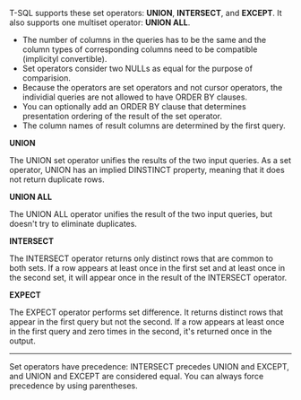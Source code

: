 T-SQL supports these set operators:
**UNION**, **INTERSECT**, and **EXCEPT**.
It also supports one multiset operator: **UNION ALL**.

- The number of columns in the queries has to be the same and the column types of corresponding columns need to be compatible (implicityl convertible).
- Set operators consider two NULLs as equal for the purpose of comparision.
- Because the operators are set operators and not cursor operators, the individial queries are not allowed to have ORDER BY clauses.
- You can optionally add an ORDER BY clause that determines presentation ordering of the result of the set operator.
- The column names of result columns are determined by the first query.

**UNION**

The UNION set operator unifies the results of the two input queries.
As a set operator, UNION has an implied DINSTINCT property, meaning that it does not return duplicate rows.

**UNION ALL**

The UNION ALL operator unifies the result of the two input queries, but doesn't try to eliminate duplicates.

**INTERSECT**

The INTERSECT operator returns only distinct rows that are common to both sets.
If a row appears at least once in the first set and at least once in the second set, it will appear once in the result of the INTERSECT operator.

**EXPECT**

The EXPECT operator performs set difference. It returns distinct rows that appear in the first query but not the second. If a row appears at least once in the first query and zero times in the second, it's returned once in the output.

---

Set operators have precedence: INTERSECT precedes UNION and EXCEPT, and UNION and EXCEPT are considered equal.
You can always force precedence by using parentheses.